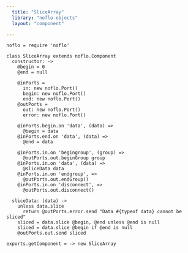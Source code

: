 ```yaml
---
  title: "SliceArray"
  library: "noflo-objects"
  layout: "component"

---
```


    noflo = require 'noflo'
    
    class SliceArray extends noflo.Component
      constructor: ->
        @begin = 0
        @end = null
    
        @inPorts =
          in: new noflo.Port()
          begin: new noflo.Port()
          end: new noflo.Port()
        @outPorts =
          out: new noflo.Port()
          error: new noflo.Port()
    
        @inPorts.begin.on 'data', (data) =>
          @begin = data
        @inPorts.end.on 'data', (data) =>
          @end = data
    
        @inPorts.in.on 'begingroup', (group) =>
          @outPorts.out.beginGroup group
        @inPorts.in.on 'data', (data) =>
          @sliceData data
        @inPorts.in.on 'endgroup', =>
          @outPorts.out.endGroup()
        @inPorts.in.on 'disconnect', =>
          @outPorts.out.disconnect()
    
      sliceData: (data) ->
        unless data.slice
          return @outPorts.error.send "Data #{typeof data} cannot be sliced"
        sliced = data.slice @begin, @end unless @end is null
        sliced = data.slice @begin if @end is null
        @outPorts.out.send sliced
    
    exports.getComponent = -> new SliceArray
    
